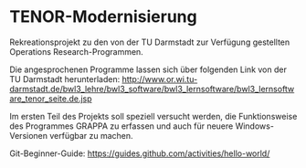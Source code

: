 # TENOR-Modernisierung
Rekreationsprojekt zu den von der TU Darmstadt zur Verfügung gestellten Operations Research-Programmen.

Die angesprochenen Programme lassen sich über folgenden Link von der TU Darmstadt herunterladen:
http://www.or.wi.tu-darmstadt.de/bwl3_lehre/bwl3_software/bwl3_lernsoftware/bwl3_lernsoftware_tenor_seite.de.jsp

Im ersten Teil des Projekts soll speziell versucht werden, die Funktionsweise des Programmes GRAPPA zu erfassen und auch für neuere Windows-Versionen verfügbar zu machen.

Git-Beginner-Guide: https://guides.github.com/activities/hello-world/
